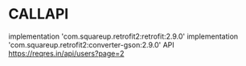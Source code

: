 # CALLAPI

implementation 'com.squareup.retrofit2:retrofit:2.9.0'
implementation 'com.squareup.retrofit2:converter-gson:2.9.0'
API https://reqres.in/api/users?page=2 
